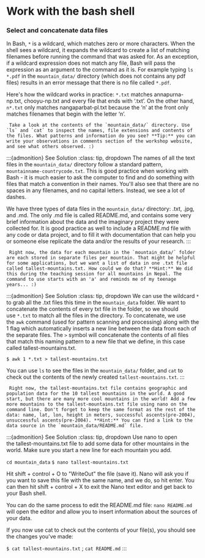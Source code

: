 # Work with the bash shell

### Select and concatenate data files

In Bash, `*` is a wildcard, which matches zero or more characters. When the shell sees a wildcard, it expands the wildcard to create a list of matching filenames before running the command that was asked for. As an exception, if a wildcard expression does not match any file, Bash will pass the expression as an argument to the command as it is. For example typing `ls *.pdf` in the `mountain_data/` directory (which does not contains any pdf files) results in an error message that there is no file called `*.pdf`. 

Here's how the wildcard works in practice: `*.txt` matches annapurna-np.txt, chooyu-np.txt and every file that ends with ‘.txt’. On the other hand, `n*.txt` only matches nangaparbat-pl.txt because the ‘n’ at the front only matches filenames that begin with the letter ‘n’.

```{admonition} Exercise: Explore data files
 Take a look at the contents of the `mountain_data/` directory. Use `ls` and `cat` to inspect the names, file extensions and contents of the files. What patterns and information do you see? **Tip:** you can write your observations in comments section of the workshop website, and see what others observed. :) 
```

:::{admonition} See Solution
:class: tip, dropdown
The names of all the text files in the `mountain_data/` directory follow a standard pattern, `mountainname-countrycode.txt`. This is good practice when working with Bash - it is much easier to ask the computer to find and do something with files that match a convention in their names. You'll also see that there are no spaces in any filenames, and no capital letters. Instead, we see a lot of dashes.

We have three types of data files in the `mountain_data/` directory: .txt, .jpg, and .md. The only .md file is called README.md, and contains some very brief information about the data and the imaginary project they were collected for. It is good practice as well to include a README.md file with any code or data project, and to fill it with documentation that can help you or someone else replicate the data and/or the results of your research. 
:::

```{admonition} Exercise: Select and concatenate data files
 Right now, the data for each mountain in the `mountain_data/` folder are each stored in separate files per mountain. That might be helpful for some applications, but we want a list of data in one .txt file called tallest-mountains.txt. How could we do that? **Hint:** We did this during the teaching session for all mountains in Nepal. The command to use starts with an 'a' and reminds me of my teenage years... :) 
```

:::{admonition} See Solution
:class: tip, dropdown
We can use the wildcard `*` to grab all the .txt files this time in the `mountain_data` folder. We want to concatenate the contents of every txt file in the folder, so we should use `*.txt` to match all the files in the directory. To concatenate, we use the `awk` command (used for pattern scanning and processing) along with the 1 flag which automatically inserts a new line between the data from each of the separate files. The `>` symbol will concatenate the contents of all files that match this naming pattern to a new file that we define, in this case called tallest-mountains.txt.

`$ awk 1 *.txt > tallest-mountains.txt`

You can use `ls` to see the files in the `mountain_data/` folder, and `cat` to check out the contents of the newly created `tallest-mountains.txt`.
:::

```{admonition} Exercise: add data to tallest-mountains.txt
 Right now, the tallest-mountains.txt file contains geographic and population data for the 10 tallest mountains in the world. A good start, but there are many more cool mountains in the world! Add a few more mountains to the tallest-mountains.txt file using nano on the command line. Don't forget to keep the same format as the rest of the data: name, lat, lon, height in meters, successful ascents(pre-2004), unsuccessful ascents(pre-2004). **Hint:** You can find a link to the data source in the `mountain_data/README.md` file. 
```
:::{admonition} See Solution
:class: tip, dropdown
Use nano to open the tallest-mountains.txt file to add some data for other mountains in the world. Make sure you start a new line for each mountain you add.

`cd mountain_data`
`$ nano tallest-mountains.txt`

Hit shift + control + O to "WriteOut" the file (save it). Nano will ask you if you want to save this file with the same name, and we do, so hit enter. You can then hit shift + control + X to exit the Nano text editor and get back to your Bash shell.

You can do the same process to edit the README.md file: `nano README.md` will open the editor and allow you to insert information about the sources of your data.

If you now use cat to check out the contents of your file(s), you should see the changes you've made:

`$ cat tallest-mountains.txt` ; `cat README.md`
:::